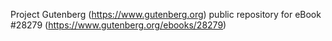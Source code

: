 Project Gutenberg (https://www.gutenberg.org) public repository for eBook #28279 (https://www.gutenberg.org/ebooks/28279)
